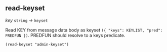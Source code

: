 ## read-keyset

_key_&nbsp;`string` _&rarr;_&nbsp;`keyset`

Read KEY from message data body as keyset
`({ "keys": KEYLIST, "pred": PREDFUN })`. PREDFUN should resolve to a keys
predicate.

```pact
(read-keyset "admin-keyset")
```
